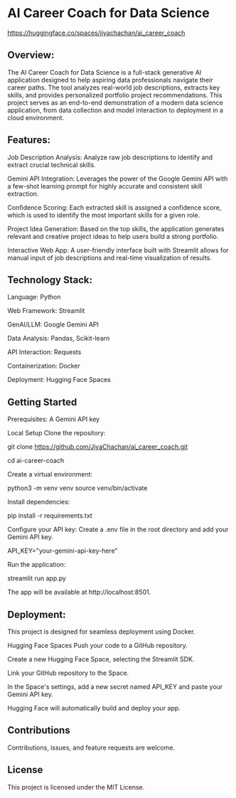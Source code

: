 # AI Career Coach for Data Science

https://huggingface.co/spaces/jiyachachan/ai_career_coach

## Overview:

The AI Career Coach for Data Science is a full-stack generative AI application designed to help aspiring data professionals navigate their career paths. The tool analyzes real-world job descriptions, extracts key skills, and provides personalized portfolio project recommendations. This project serves as an end-to-end demonstration of a modern data science application, from data collection and model interaction to deployment in a cloud environment.


## Features:


Job Description Analysis: Analyze raw job descriptions to identify and extract crucial technical skills.

Gemini API Integration: Leverages the power of the Google Gemini API with a few-shot learning prompt for highly accurate and consistent skill extraction.

Confidence Scoring: Each extracted skill is assigned a confidence score, which is used to identify the most important skills for a given role.

Project Idea Generation: Based on the top skills, the application generates relevant and creative project ideas to help users build a strong portfolio.

Interactive Web App: A user-friendly interface built with Streamlit allows for manual input of job descriptions and real-time visualization of results.




## Technology Stack:


Language: Python

Web Framework: Streamlit

GenAI/LLM: Google Gemini API

Data Analysis: Pandas, Scikit-learn

API Interaction: Requests

Containerization: Docker

Deployment: Hugging Face Spaces 




## Getting Started

Prerequisites: A Gemini API key

Local Setup
Clone the repository:

git clone https://github.com/JiyaChachan/ai_career_coach.git

cd ai-career-coach

Create a virtual environment:

python3 -m venv venv
source venv/bin/activate

Install dependencies:

pip install -r requirements.txt

Configure your API key:
Create a .env file in the root directory and add your Gemini API key.

API_KEY="your-gemini-api-key-here"

Run the application:

streamlit run app.py

The app will be available at http://localhost:8501.

## Deployment:

This project is designed for seamless deployment using Docker.

Hugging Face Spaces
Push your code to a GitHub repository.

Create a new Hugging Face Space, selecting the Streamlit SDK.

Link your GitHub repository to the Space.

In the Space's settings, add a new secret named API_KEY and paste your Gemini API key.

Hugging Face will automatically build and deploy your app.

## Contributions

Contributions, issues, and feature requests are welcome.

## License

This project is licensed under the MIT License.
